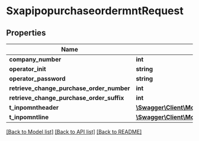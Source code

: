 # SxapipopurchaseordermntRequest

## Properties
Name | Type | Description | Notes
------------ | ------------- | ------------- | -------------
**company_number** | **int** |  | [optional] 
**operator_init** | **string** |  | [optional] 
**operator_password** | **string** |  | [optional] 
**retrieve_change_purchase_order_number** | **int** |  | [optional] 
**retrieve_change_purchase_order_suffix** | **int** |  | [optional] 
**t_inpomntheader** | [**\Swagger\Client\Model\TInpomntheaderReq**](TInpomntheaderReq.md) |  | [optional] 
**t_inpomntline** | [**\Swagger\Client\Model\TInpomntlineReq**](TInpomntlineReq.md) |  | [optional] 

[[Back to Model list]](../README.md#documentation-for-models) [[Back to API list]](../README.md#documentation-for-api-endpoints) [[Back to README]](../README.md)


